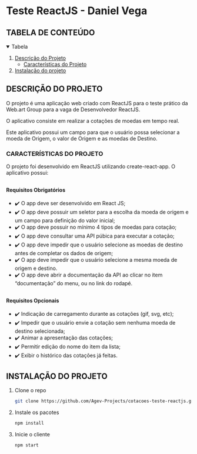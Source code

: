 # Teste ReactJS - Daniel Vega

## TABELA DE CONTEÚDO

<!-- TABELA DE CONTEÚDO -->
<details open="open">
  <summary>Tabela</summary>
  <ol>
    <li>
      <a href="#descrição-do-projeto">Descrição do Projeto</a>
      <ul>
        <li><a href="#características-do-projeto">Características do Projeto</a></li>
      </ul>
    </li>
    <li>
      <a href="#instalação-do-projeto">Instalação do projeto</a>
    </li>
  </ol>
</details>

## DESCRIÇÃO DO PROJETO

O projeto é uma aplicação web criado com ReactJS para o teste prático da Web.art Group para a vaga de Desenvolvedor ReactJS.

O aplicativo consiste em realizar a cotações de moedas em tempo real.

Este aplicativo possui um campo para que o usuário possa selecionar a moeda de Origem, o valor de Origem e as moedas de Destino.

### CARACTERÍSTICAS DO PROJETO

O projeto foi desenvolvido em ReactJS utilizando create-react-app. O aplicativo possui:

## <h4>Requisitos Obrigatórios </h4>

- :heavy_check_mark: O app deve ser desenvolvido em React JS;
- :heavy_check_mark: O app deve possuir um seletor para a escolha da moeda de origem e um campo para definição do valor inicial;
- :heavy_check_mark: O app deve possuir no mínimo 4 tipos de moedas para cotação;
- :heavy_check_mark: O app deve consultar uma API púbica para executar a cotação;
- :heavy_check_mark: O app deve impedir que o usuário selecione as moedas de destino antes de completar os dados de origem;
- :heavy_check_mark: O app deve impedir que o usuário selecione a mesma moeda de origem e destino.
- :heavy_check_mark: O app deve abrir a documentação da API ao clicar no item “documentação” do menu, ou no link do rodapé.

## <h4>Requisitos Opcionais </h4>

- :heavy_check_mark: Indicação de carregamento durante as cotações (gif, svg, etc);
- :heavy_check_mark: Impedir que o usuário envie a cotação sem nenhuma moeda de destino selecionada;
- :heavy_check_mark: Animar a apresentação das cotações;
- :heavy_check_mark: Permitir edição do nome do item da lista;
- :heavy_check_mark: Exibir o histórico das cotações já feitas.

## INSTALAÇÃO DO PROJETO

1. Clone o repo
   ```sh
   git clone https://github.com/Agev-Projects/cotacoes-teste-reactjs.git
   ```
2. Instale os pacotes
   ```sh
   npm install
   ```
3. Inicie o cliente
   ```sh
   npm start
   ```
